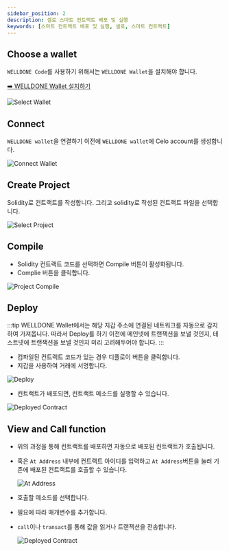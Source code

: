 ```yaml
---
sidebar_position: 2
description: 셀로 스마트 컨트랙트 배포 및 실행
keywords: [스마트 컨트랙트 배포 및 실행, 셀로, 스마트 컨트랙트]
---
```


## Choose a wallet

`WELLDONE Code`를 사용하기 위해서는 `WELLDONE Wallet`을 설치해야 합니다.

[➡️ WELLDONE Wallet 설치하기](https://chrome.google.com/webstore/detail/welldone-wallet/bmkakpenjmcpfhhjadflneinmhboecjf?hl=ko)

![Select Wallet](img/select-wallet.png?raw=true 'Select Wallet')

## Connect

`WELLDONE wallet`을 연결하기 이전에 `WELLDONE wallet`에 Celo account를 생성합니다.

![Connect Wallet](img/select-wallet-celo.png?raw=true 'Connect Wallet')

## Create Project

Solidity로 컨트랙트를 작성합니다. 그리고 solidity로 작성된 컨트랙트 파일을 선택합니다.

![Select Project](img/create-project-celo.png?raw=true 'Select Project')

## Compile

- Solidity 컨트랙트 코드를 선택하면 Compile 버튼이 활성화됩니다.
- Complie 버튼을 클릭합니다.

![Project Compile](img/compile-celo.png?raw=true 'Project Compile')

## Deploy

:::tip
WELLDONE Wallet에서는 해당 지갑 주소에 연결된 네트워크를 자동으로 감지하여 가져옵니다. 따라서 Deploy를 하기 이전에 메인넷에 트랜잭션을 보낼 것인지, 테스트넷에 트랜잭션을 보낼 것인지 미리 고려해두어야 합니다.
:::

- 컴파일된 컨트랙트 코드가 있는 경우 디플로이 버튼을 클릭합니다.
- 지갑을 사용하여 거래에 서명합니다.

![Deploy](img/deploy-celo.png?raw=true 'Deploy')

- 컨트랙트가 배포되면, 컨트랙트 메소드를 실행할 수 있습니다.

![Deployed Contract](img/call_view_celo.png?raw=true 'Deployed Contract')

## View and Call function

- 위의 과정을 통해 컨트랙트를 배포하면 자동으로 배포된 컨트랙트가 호출됩니다.
- 혹은 `At Address` 내부에 컨트랙트 아이디를 입력하고 `At Address`버튼을 눌러 기존에 배포된 컨트랙트를 호출할 수 있습니다.

  ![At Address](img/contract_address.png?raw=true 'At Address')

- 호출할 메소드를 선택합니다.
- 필요에 따라 매개변수를 추가합니다.
- `call`이나 `transact`를 통해 값을 읽거나 트랜잭션을 전송합니다.

  ![Deployed Contract](img/call_view_celo.png?raw=true 'Deployed Contract')
